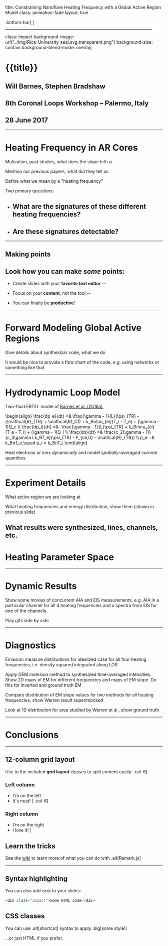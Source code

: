 title: Constraining Nanoflare Heating Frequency with a Global Active Region Model
class: animation-fade
layout: true

<!-- This slide will serve as the base layout for all your slides -->
.bottom-bar[
  <img src="../img/rice_owl_logo.transparent.png" style="float: right; width: 35px;">
]

---

class: impact
background-image: url("../img/Rice_University_seal.svg.transparent.png")
background-size: contain
background-blend-mode: overlay;

# {{title}}
## Will Barnes, Stephen Bradshaw
## 8th Coronal Loops Workshop &ndash; Palermo, Italy
## 28 June 2017

---

# Heating Frequency in AR Cores

Motivation, past studies, what does the slope tell us

Mention our previous papers, what did they tell us

Define what we mean by a "heating frequency"

Two primary questions:
* ## What are the signatures of these different heating frequencies?
* ## Are these signatures detectable?
---

## Making points

Look how you can make *some* points:
--

- Create slides with your **favorite text editor**
--

- Focus on your **content**, not the tool
--

- You can finally be **productive**!

---

# Forward Modeling Global Active Regions
Give details about synthesizar code, what we do

It would be nice to provide a flow chart of the code, e.g. using networkx or something like that

---

# Hydrodynamic Loop Model
Two-fluid EBTEL model of [Barnes et al. (2016a)][barnes_inference_2016a],

\begin{align}
\frac{dp\_e}{dt} =& \frac{\gamma - 1}{L}(\psi\_{TR} - (\mathcal{R}\_{TR} + \mathcal{R}\_C)) + k\_Bn\nu\_{ei}(T\_i - T\_e) + (\gamma - 1)Q\_e \\\\
\frac{dp\_i}{dt} =& -\frac{\gamma - 1}{L}\psi\_{TR} + k\_Bn\nu\_{ei}(T\_e - T\_i) + (\gamma - 1)Q\_i \\\\
\frac{dn}{dt} =& \frac{c\_2(\gamma - 1)}{c\_3\gamma Lk\_BT\_e}(\psi\_{TR} - F\_{ce,0} - \mathcal{R}\_{TR}) \\\\
p\_e =& k\_BnT\_e,\quad p\_i = k\_BnT\_i
\end{align}

Heat electrons or ions *dynamically* and model *spatially-averaged coronal* quantities

---

# Experiment Details


What active region we are looking at

What heating frequencies and energy distribution, show them (shown in previous slide)

What results were synthesized, lines, channels, etc.
---

# Heating Parameter Space

---

# Dynamic Results
Show some movies of concurrent AIA and EIS measurements, e.g. AIA in a particular channel for all 4 heating frequencies and 
a spectra from EIS for one of the channels

Play gifs side by side

---

# Diagnostics
Emission measure distributions for idealized case for all four heating frequencies, i.e. density squared integrated along LOS

Apply DEM inversion method to synthesized time-averaged intensities. Show 2D maps of EM for different frequencies and maps of EM slope. Do this for inverted and ground truth EM

Compare distribution of EM slope values for two methods for all heating frequencies, show Warren result superimposed

Look at 1D distribution for area studied by Warren et al., show ground truth

---

# Conclusions

---

## 12-column grid layout

Use to the included **grid layout** classes to split content easily:
.col-6[
  ### Left column

  - I'm on the left
  - It's neat!
]
.col-6[
  ### Right column

  - I'm on the right
  - I love it!
]

## Learn the tricks

See the [wiki](https://github.com/gnab/remark/wiki) to learn more of what you can do with .alt[Remark.js]

---

## Syntax highlighting

You can also add `code` to your slides:
```html
<div class="impact">Some HTML code</div>
```

## CSS classes

You can use .alt[shortcut] syntax to apply .big[some style!]

...or just <span class="alt">HTML</span> if you prefer.

[barnes_inference_2016a]: http://adsabs.harvard.edu/abs/2016arXiv160804776B

